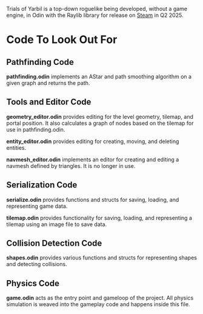 Trials of Yarbil is a top-down roguelike being developed, without a game engine, in Odin with the Raylib library for release on [Steam](https://store.steampowered.com/app/3320710/Trials_of_Yarbil/) in Q2 2025.

# Code To Look Out For

## Pathfinding Code

**pathfinding.odin** implements an AStar and path smoothing algorithm on a given graph and returns the path.

## Tools and Editor Code

**geometry_editor.odin** provides editing for the level geometry, tilemap, and portal position. It also calculates a graph of nodes based on the tilemap for use in pathfinding.odin.

**entity_editor.odin** provides editing for creating, moving, and deleting entities.

**navmesh_editor.odin** implements an editor for creating and editing a navmesh defined by triangles. It is no longer in use.

## Serialization Code

**serialize.odin** provides functions and structs for saving, loading, and representing game data.

**tilemap.odin** provides functionality for saving, loading, and representing a tilemap using an image file to save data.

## Collision Detection Code

**shapes.odin** provides various functions and structs for representing shapes and detecting collisions.

## Physics Code

**game.odin** acts as the entry point and gameloop of the project. All physics simulation is weaved into the gameplay code and happens inside this file.
